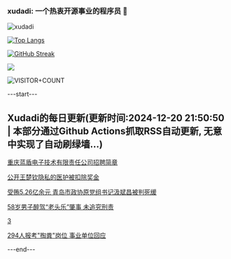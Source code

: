 ### xudadi: 一个热衷开源事业的程序员 👋

![xudadi](https://github-readme-stats-git-masterorgs-github-readme-stats-team.vercel.app/api?username=xudadi)

[![Top Langs](https://github-readme-stats.vercel.app/api/top-langs/?username=xudadi)](https://github.com/anuraghazra/github-readme-stats)

[![GitHub Streak](https://streak-stats.demolab.com?user=xudadi&locale=zh_Hans)](https://git.io/streak-stats)

![](https://raw.githubusercontent.com/xudadi/xudadi/main/assets/github-contribution-grid-snake.svg)

![VISITOR+COUNT](https://komarev.com/ghpvc/?username=xudadi&label=VISITOR+COUNT)


---start---

## Xudadi的每日更新(更新时间:2024-12-20 21:50:50 | 本部分通过Github Actions抓取RSS自动更新, 无意中实现了自动刷绿墙...)

[重庆蓝盾电子技术有限责任公司招聘简章](https://www.gongkaoleida.com/article/2239169)

[公开王楚钦隐私的医护被扣除奖金](https://m.163.com/news/article/JJS9RPME0001899O.html)

[受贿5.26亿余元 青岛市政协原党组书记汲斌昌被判死缓](https://m.163.com/news/article/JJS96314000189PS.html)

[58岁男子醉驾“老头乐”肇事 未追究刑责](https://m.163.com/news/article/JJS835720001899O.html)

[3](https://m.163.com/touch/news/sub/domestic)

[294人报考"掏粪"岗位 事业单位回应](https://m.163.com/news/article/JJRL8A0C053469LG.html)

---end---
